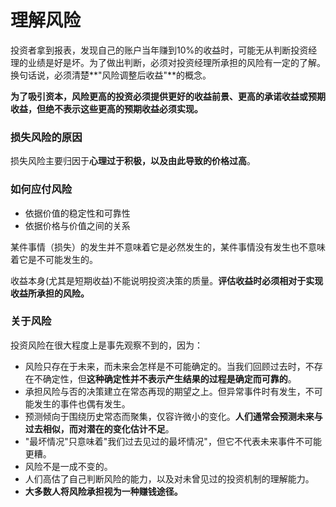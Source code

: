 # 理解风险

投资者拿到报表，发现自己的账户当年赚到10%的收益时，可能无从判断投资经理的业绩是好是坏。为了做出判断，必须对投资经理所承担的风险有一定的了解。换句话说，必须清楚**"风险调整后收益"**的概念。

**为了吸引资本，风险更高的投资必须提供更好的收益前景、更高的承诺收益或预期收益，但绝不表示这些更高的预期收益必须实现。**

### 损失风险的原因

损失风险主要归因于**心理过于积极，以及由此导致的价格过高**。

### 如何应付风险

- 依据价值的稳定性和可靠性
- 依据价格与价值之间的关系

某件事情（损失）的发生并不意味着它是必然发生的，某件事情没有发生也不意味着它是不可能发生的。

收益本身(尤其是短期收益)不能说明投资决策的质量。**评估收益时必须相对于实现收益所承担的风险。**

### 关于风险

投资风险在很大程度上是事先观察不到的，因为：

- 风险只存在于未来，而未来会怎样是不可能确定的。当我们回顾过去时，不存在不确定性，但**这种确定性并不表示产生结果的过程是确定而可靠的**。
- 承担风险与否的决策建立在常态再现的期望之上。但异常事件时有发生，不可能发生的事件也偶有发生。
- 预测倾向于围绕历史常态而聚集，仅容许微小的变化。**人们通常会预测未来与过去相似，而对潜在的变化估计不足**。
- "最坏情况"只意味着"我们过去见过的最坏情况"，但它不代表未来事件不可能更糟。
- 风险不是一成不变的。
- 人们高估了自己判断风险的能力，以及对未曾见过的投资机制的理解能力。
- **大多数人将风险承担视为一种赚钱途径。**